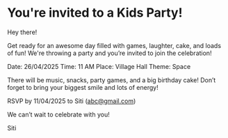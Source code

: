 # You're invited to a Kids Party!


Hey there!

Get ready for an awesome day filled with games, laughter, cake, and loads of fun! We're throwing a party and you’re invited to join the celebration!

Date: 26/04/2025
Time: 11 AM
Place: Village Hall
Theme: Space

There will be music, snacks, party games, and a big birthday cake! Don’t forget to bring your biggest smile and lots of energy!

RSVP by 11/04/2025  to Siti (abc@gmail.com)

We can’t wait to celebrate with you! 

Siti

